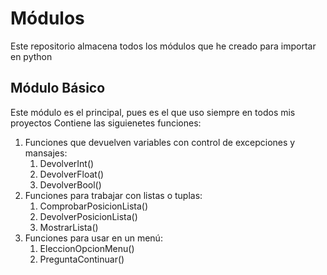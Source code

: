 # Módulos
Este repositorio almacena todos los módulos que he creado para importar en python
## Módulo Básico
Este módulo es el principal, pues es el que uso siempre en todos mis proyectos
Contiene las siguienetes funciones:
1. Funciones que devuelven variables con control de excepciones y mansajes:
   1. DevolverInt()
   2. DevolverFloat()
   3. DevolverBool()
3. Funciones para trabajar con listas o tuplas:
   1. ComprobarPosicionLista()
   2. DevolverPosicionLista()
   3. MostrarLista()
4. Funciones para usar en un menú:
   1. EleccionOpcionMenu()
   2. PreguntaContinuar()
